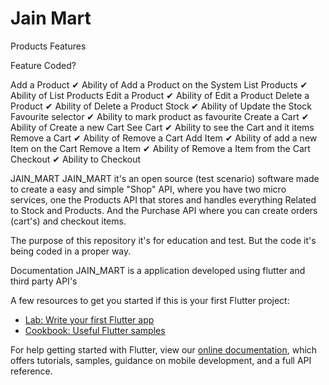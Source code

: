 # Jain Mart

Products Features

Feature	Coded?	

Add a Product	✔	Ability of Add a Product on the System
List Products	✔	Ability of List Products
Edit a Product	✔	Ability of Edit a Product
Delete a Product	✔	Ability of Delete a Product
Stock	✔	Ability of Update the Stock
Favourite selector	✔	Ability to mark product as favourite
Create a Cart	✔	Ability of Create a new Cart
See Cart	✔	Ability to see the Cart and it items
Remove a Cart	✔	Ability of Remove a Cart
Add Item	✔	Ability of add a new Item on the Cart
Remove a Item	✔	Ability of Remove a Item from the Cart
Checkout	✔	Ability to Checkout


JAIN_MART
JAIN_MART it's an open source (test scenario) software made to create a easy and simple "Shop" API, where you have two micro services, one the Products API that stores and handles everything Related to Stock and Products. And the Purchase API where you can create orders (cart's) and checkout items.

The purpose of this repository it's for education and test. But the code it's being coded in a proper way.

Documentation
JAIN_MART is a application developed using flutter and third party API's

A few resources to get you started if this is your first Flutter project:

- [Lab: Write your first Flutter app](https://flutter.dev/docs/get-started/codelab)
- [Cookbook: Useful Flutter samples](https://flutter.dev/docs/cookbook)

For help getting started with Flutter, view our
[online documentation](https://flutter.dev/docs), which offers tutorials,
samples, guidance on mobile development, and a full API reference.
